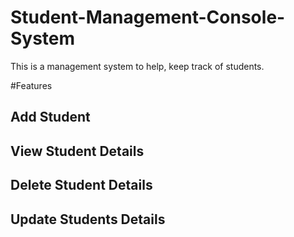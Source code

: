 # Student-Management-Console-System
This is a management system to help, keep track of students.

#Features
## Add Student
## View Student Details
## Delete Student Details
## Update Students Details
